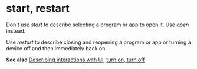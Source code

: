 # start, restart

Don't use *start* to describe selecting a program or app to open it. Use *open* instead. 

Use *restart* to describe closing and reopening a program or app or turning a device off and then immediately back on. 

**See also** [Describing interactions with UI](~/procedures-instructions/describing-interactions-with-ui.md), [turn on, turn off](~/a-z-word-list-term-collections/t/turn-on-turn-off.md)
